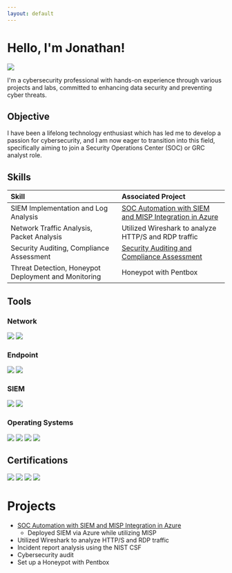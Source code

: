 ```yaml
---
layout: default
---
```


# Hello, I'm Jonathan!

<a href="https://linkedin.com/in/jonathansunday/"><img src="https://img.shields.io/badge/-LinkedIn-0072b1?&style=for-the-badge&logo=linkedin&logoColor=white" /></a>

I'm a cybersecurity professional with hands-on experience through various projects and labs, committed to enhancing data security and preventing cyber threats.


## Objective

I have been a lifelong technology enthusiast which has led me to develop a passion for cybersecurity, and I am now eager to transition into this field, specifically aiming to join a Security Operations Center (SOC) or GRC analyst role.

## Skills

|Skill      | Associated Project|
|:-------------|:------------------|
| SIEM Implementation and Log Analysis| <a href="https://github.com/JonathanSunday/SOC-Lab/tree/main">SOC Automation with SIEM and MISP Integration in Azure</a>|
| Network Traffic Analysis, Packet Analysis| Utilized Wireshark to analyze HTTP/S and RDP traffic|
| Security Auditing, Compliance Assessment | <a href="https://github.com/JonathanSunday/Security-Audit-and-Compliance-Assessment/tree/main">Security Auditing and Compliance Assessment</a>|
| Threat Detection, Honeypot Deployment and Monitoring | Honeypot with Pentbox |

## Tools

### Network
<div>
    <img src="https://img.shields.io/badge/-Wireshark-1679A7?&style=for-the-badge&logo=Wireshark&logoColor=white" />
    <img src="https://img.shields.io/badge/-Pentbox-006400?&style=for-the-badge&logoColor=white" />
</div>  

### Endpoint
<div>
    <img src="https://img.shields.io/badge/-Microsoft_Defender_for_Endpoint-00A4EF?&style=for-the-badge&logo=Microsoft&logoColor=white" />
    <img src="https://img.shields.io/badge/-Windows_Firewall-00A4EF?&style=for-the-badge&logo=Windows&logoColor=white" />
</div>  
  
### SIEM
<div>
    <img src="https://img.shields.io/badge/-Microsoft_Sentinel-0078D4?&style=for-the-badge&logo=Microsoft&logoColor=white" />
    <img src="https://img.shields.io/badge/-Splunk-000000?&style=for-the-badge&logo=Splunk&logoColor=white" />
</div>  
  
### Operating Systems
<div>
    <img src="https://img.shields.io/badge/-Windows-0078D4?&style=for-the-badge&logo=windows&logoColor=white" />
    <img src="https://img.shields.io/badge/-Linux-FCC624?&style=for-the-badge&logo=linux&logoColor=black" />
    <img src="https://img.shields.io/badge/-Android-3DDC84?&style=for-the-badge&logo=android&logoColor=white" />
    <img src="https://img.shields.io/badge/-iOS-999999?&style=for-the-badge&logo=apple&logoColor=white" />
</div>  
  
## Certifications
<div>
<img src="https://img.shields.io/badge/-A%2B-4D4D4D?&style=for-the-badge&logo=CompTIA&logoColor=white" />
<img src="https://img.shields.io/badge/-Security%2B-4D4D4D?&style=for-the-badge&logo=CompTIA&logoColor=white" />
<img src="https://img.shields.io/badge/-IT%20Support%20Professional-34A853?&style=for-the-badge&logo=Google&logoColor=white" />
<img src="https://img.shields.io/badge/-Cybersecurity%20Professional-34A853?&style=for-the-badge&logo=Google&logoColor=white" />
</div>  
  
# Projects
- <a href="https://github.com/JonathanSunday/SOC-Lab/tree/main">SOC Automation with SIEM and MISP Integration in Azure</a>
  - Deployed SIEM via Azure while utilizing MISP
- Utilized Wireshark to analyze HTTP/S and RDP traffic
- Incident report analysis using the NIST CSF
- Cybersecurity audit
- Set up a Honeypot with Pentbox


